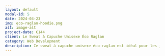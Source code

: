 ```yaml
---
layout: default
modal-id: 5
date: 2024-04-23
img: eco-raglan-hoodie.png
alt: image-alt
project-date: €144
client: Le Sweat à Capuche Unisexe Éco Raglan
category: Web Development
description: Ce sweat à capuche unisexe éco raglan est idéal pour les jeunes adultes soucieux de la mode et de l'environnement. Convient à ceux qui recherchent des vêtements confortables et tendance, fabriqués de manière éthique.
---
```


